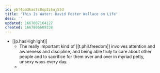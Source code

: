 ```yaml
---
id: ybf4pa3kastc8sp3i6uj53d
title: 'This Is Water: David Foster Wallace on Life'
desc: ''
updated: 1667807164127
created: 1667806609338
---
```


- [[p.hasHighlight]]
  - The really important kind of [[t.phil.freedom]] involves attention and awareness and discipline, and being able truly to care about other people and to sacrifice for them over and over in myriad petty, unsexy ways every day.
  - 